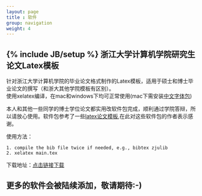 ```yaml
---
layout: page
title : 软件
group: navigation
weight: 4
---
```

{% include JB/setup %}
浙江大学计算机学院研究生论文Latex模板 
---
针对浙江大学计算机学院的毕业论文格式制作的Latex模板，适用于硕士和博士毕业论文的撰写（和浙大其他学院模板有区别）。   
使用xelatex编译，在mac和windows下均可正常使用(mac下需安装[中文字体包](http://linux-wiki.cn/wiki/zh-hans/LaTeX%E4%B8%AD%E6%96%87%E6%8E%92%E7%89%88%EF%BC%88%E4%BD%BF%E7%94%A8XeTeX%EF%BC%89 "中文字体包"))
    
本人和其他一些同学的博士学位论文都实用改软件包完成，顺利通过学院答辩，所以请放心使用。软件包参考了一些[latex论文模板](https://code.google.com/p/zjuthesistex/),在此对这些软件包的作者表示感谢。

使用方法：

	1. compile the bib file twice if needed, e.g., bibtex zjulib
	2. xelatex main.tex

下载地址：[点击链接下载](files/zjucs_thesis.zip)
    
    
更多的软件会被陆续添加，敬请期待:-)
---
